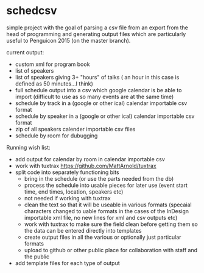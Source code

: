 schedcsv
========

simple project with the goal of parsing a csv file from an export
from the head of programming and generating output files which are particularly useful to Penguicon 2015 (on the master branch).


current output:
   * custom xml for program book
   * list of speakers
   * list of speakers giving 3+ "hours" of talks ( an hour in this case is defined as 50 minutes...I think)
   * full schedule output into a csv which google calendar is be able to import (difficult to use as so many events are at the same time)
   * schedule by track  in a (google or other ical) calendar importable csv format
   * schedule by speaker in a (google or other ical) calendar importable csv format
   * zip of all speakers calender importable csv files
   * schedule by room for dubugging 



   
Running wish list:
   * add output for calendar by room in calendar importable csv
   * work with tuxtrax https://github.com/MattArnold/tuxtrax 
   * split code into separately functioning bits
     *  bring in the schedule (or use the parts needed from the db)
     *  process the schedule into usable pieces for later use (event start time, end times, location, speakers etc)
       *  not needed if working with tuxtrax
     *  clean the text so that it will be useable in various formats (specaial characters changed to uable formats in the cases of the InDesign importable xml file, no new lines for xml and csv outputs etc)
       *  work with tuxtrax to make sure the field clean before getting them so the data can be entered directly into templates
     *  create output files in all the various or optionally just particular formats
     *  upload to github or other public place for collaboration with staff and the public
   * add template files for each type of output

